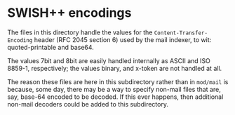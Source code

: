 # SWISH++ encodings

The files in this directory handle the values for the
`Content-Transfer-Encoding` header (RFC 2045 section 6)
used by the mail indexer,
to wit:
quoted-printable and base64.

The values 7bit and 8bit are easily handled internally as ASCII and ISO 8859-1,
respectively;
the values binary, and x-token are not handled at all.

The reason these files are here in this subdirectory rather than in `mod/mail`
is because, some day, there may be a way to specify non-mail files that are,
say, base-64 encoded to be decoded.
If this ever happens,
then additional non-mail decoders could be added to this subdirectory.
